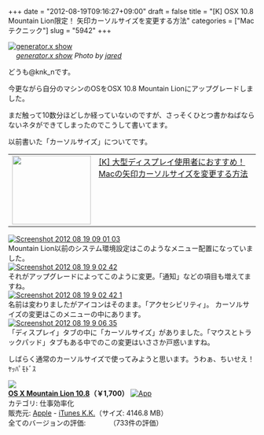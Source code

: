 +++
date = "2012-08-19T09:16:27+09:00"
draft = false
title = "[K] OSX 10.8 Mountain Lion限定！ 矢印カーソルサイズを変更する方法"
categories = ["Macテクニック"]
slug = "5942"
+++

<div class="center"><a href="http://www.flickr.com/photos/35468148654@N01/2084287794/" title="generator.x show by jared, on Flickr" target="_blank"><img class="flickr_photo" src="http://farm3.static.flickr.com/2215/2084287794_ecbee303db_z.jpg" alt="generator.x show" width="NaNpx"/></a></div><cite class="flickr_photographer"><img src="http://farm4.static.flickr.com/3329/favicons/72157601614001242_7730.png" width="16" /><a href="http://www.flickr.com/photos/35468148654@N01/2084287794/">generator.x show</a> Photo by <a href="http://www.flickr.com/photos/35468148654@N01/">jared</a></cite>

どうも@knk_nです。


今更ながら自分のマシンのOSをOSX 10.8 Mountain Lionにアップグレードしました。

まだ触って10数分ほどしか経っていないのですが、さっそくひとつ書かねばならないネタができてしまったのでこうして書いてます。

以前書いた「カーソルサイズ」についてです。<!--more--><table width="100%"><td valign="top" width="160"><a href="http://knk-n.com/2012/05/21/how-to-change-cursor-size-on-mac/" target="_blank"><img border="0" src="http://capture.heartrails.com/160x140/border?http://knk-n.com/2012/05/21/how-to-change-cursor-size-on-mac/" alt="" width="160" height="140" /></a></td><td valign="top"><a  href="http://knk-n.com/2012/05/21/how-to-change-cursor-size-on-mac/" target="_blank">[K] 大型ディスプレイ使用者におすすめ！ Macの矢印カーソルサイズを変更する方法</a><script type="text/javascript">var url = "http://knk-n.com/2012/05/21/how-to-change-cursor-size-on-mac/";</script><script src="http://api.b.st-hatena.com/entry.count?url=http://knk-n.com/2012/05/21/how-to-change-cursor-size-on-mac/&callback=hatebTxt"></script>
</td>
</table>

<div class="center"><a href="https://knk-n.com/images/2012/08/screenshot_2012-08-19_09.01.03.jpg"><img src="https://knk-n.com/images/2012/08/screenshot_2012-08-19_09.01.03.jpg" alt="Screenshot 2012 08 19 09 01 03" title="screenshot_2012-08-19_09.01.03.jpg" border="0" width="" height="" /></a></div>
Mountain Lion以前のシステム環境設定はこのようなメニュー配置になっていました。

<div class="center"><a href="https://knk-n.com/images/2012/08/screenshot-2012-08-19-9.02.42.jpg"><img src="https://knk-n.com/images/2012/08/screenshot-2012-08-19-9.02.42.jpg" alt="Screenshot 2012 08 19 9 02 42" title="screenshot 2012-08-19 9.02.42.jpg" border="0" width="" height="" /></a></div>
それがアップグレードによってこのように変更。「通知」などの項目も増えてますね。

<div class="center"><a href="https://knk-n.com/images/2012/08/screenshot-2012-08-19-9.02.42-1.jpg"><img src="https://knk-n.com/images/2012/08/screenshot-2012-08-19-9.02.42-1.jpg" alt="Screenshot 2012 08 19 9 02 42 1" title="screenshot 2012-08-19 9.02.42-1.jpg" border="0" width="" height="" /></a></div>
名前は変わりましたがアイコンはそのまま。「アクセシビリティ」。
カーソルサイズの変更はこのメニューの中にあります。

<div class="center"><a href="https://knk-n.com/images/2012/08/screenshot-2012-08-19-9.06.35.jpg"><img src="https://knk-n.com/images/2012/08/screenshot-2012-08-19-9.06.35.jpg" alt="Screenshot 2012 08 19 9 06 35" title="screenshot 2012-08-19 9.06.35.jpg" border="0" width="" height="" /></a></div>
「ディスプレイ」タブの中に「カーソルサイズ」がありました。「マウスとトラックパッド」タブもある中でのこの変更はいささか戸惑いますね。

しばらく通常のカーソルサイズで使ってみようと思います。うわぁ、ちいせえ！ﾔｯﾊﾟﾓﾄﾞｽ

<table class="appstorehelper"><a href="http://itunes.apple.com/jp/app/os-x-mountain-lion/id537386512?mt=12&uo=4" rel="nofollow" target="_blank"><img class="appstorehelper_appicn_mac" src="http://a3.mzstatic.com/us/r1000/103/Purple/v4/5d/2d/29/5d2d290d-d000-2d35-1f82-67503ece9a72/ProductPageIcon.512x512-75.png" /><div class="appstorehelper_text"><b>OS X Mountain Lion 10.8</a>（&#65509;1,700）</b> <a href="http://itunes.apple.com/jp/app/os-x-mountain-lion/id537386512?mt=12&uo=4" rel="nofollow" target="_blank"><img alt="App" src="http://ax.phobos.apple.com.edgesuite.net/ja_jp/images/web/linkmaker/badge_macappstore-sm.gif" style="vertical-align: text-bottom;" /></b></a><br />カテゴリ: 仕事効率化<br />販売元: <a href="$artistUrl$" target="_blank">Apple</a> - <a href="http://www.apple.com/jp/osx/" target="_blank">iTunes K.K.</a>（サイズ: 4146.8 MB）<br />全てのバージョンの評価: <img src="http://r.mzstatic.com/htmlResources/1043/web-storefront/images/rating_star.png" height="11px" width="11px" /><img src="http://r.mzstatic.com/htmlResources/1043/web-storefront/images/rating_star.png" height="11px" width="11px" /><img src="http://r.mzstatic.com/htmlResources/1043/web-storefront/images/rating_star.png" height="11px" width="11px" /><img src="http://r.mzstatic.com/htmlResources/1043/web-storefront/images/rating_star.png" height="11px" width="11px" />（733件の評価）<br clear="all" /></div>
</table>
